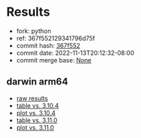# Results

- fork: python
- ref: 367f552129341796d75f
- commit hash: [367f552](https://github.com/python/cpython/commit/367f552)
- commit date: 2022-11-13T20:12:32-08:00
- commit merge base: [None](https://github.com/python/cpython/commit/None)

## darwin arm64

- [raw results](bm-20221113-darwin-arm64-python-367f552129341796d75f-3.12.0a1%2B-367f552.json)
- [table vs. 3.10.4](bm-20221113-darwin-arm64-python-367f552129341796d75f-3.12.0a1%2B-367f552-vs-3.10.4.md)
- [plot vs. 3.10.4](bm-20221113-darwin-arm64-python-367f552129341796d75f-3.12.0a1%2B-367f552-vs-3.10.4.png)
- [table vs. 3.11.0](bm-20221113-darwin-arm64-python-367f552129341796d75f-3.12.0a1%2B-367f552-vs-3.11.0.md)
- [plot vs. 3.11.0](bm-20221113-darwin-arm64-python-367f552129341796d75f-3.12.0a1%2B-367f552-vs-3.11.0.png)

